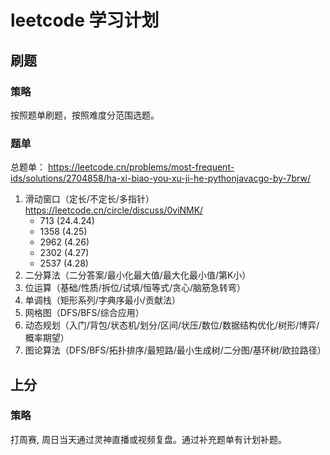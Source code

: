 # leetcode 学习计划
## 刷题
### 策略
按照题单刷题，按照难度分范围选题。
### 题单
总题单：
https://leetcode.cn/problems/most-frequent-ids/solutions/2704858/ha-xi-biao-you-xu-ji-he-pythonjavacgo-by-7brw/

1. 滑动窗口（定长/不定长/多指针）https://leetcode.cn/circle/discuss/0viNMK/
   - 713 (24.4.24)
   - 1358 (4.25)
   - 2962 (4.26)
   - 2302 (4.27)
   - 2537 (4.28)
2. 二分算法（二分答案/最小化最大值/最大化最小值/第K小）
3. 位运算（基础/性质/拆位/试填/恒等式/贪心/脑筋急转弯）
4. 单调栈（矩形系列/字典序最小/贡献法）
5. 网格图（DFS/BFS/综合应用）
6. 动态规划（入门/背包/状态机/划分/区间/状压/数位/数据结构优化/树形/博弈/概率期望）
7. 图论算法（DFS/BFS/拓扑排序/最短路/最小生成树/二分图/基环树/欧拉路径）
   
## 上分
### 策略
打周赛, 周日当天通过灵神直播或视频复盘。通过补充题单有计划补题。
